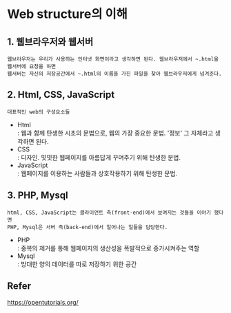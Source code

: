 # Web structure의 이해   
## 1. 웹브라우저와 웹서버    
    웹브라우저는 우리가 사용하는 인터넷 화면이라고 생각하면 된다. 웹브라우저에서 ~.html을 웹서버에 요청을 하면   
    웹서버는 자신의 저장공간에서 ~.html의 이름을 가진 파일을 찾아 웹브라우저에게 넘겨준다.   
    
## 2. Html, CSS, JavaScript
    대표적인 web의 구성요소들
- Html   
     : 웹과 함께 탄생한 시초의 문법으로, 웹의 가장 중요한 문법. '정보' 그 자체라고 생각하면 된다.
- CSS   
     : 디자인. 밋밋한 웹페이지를 아름답게 꾸며주기 위해 탄생한 문법.
- JavaScript   
     : 웹페이지를 이용하는 사람들과 상호작용하기 위해 탄생한 문법.
     
## 3. PHP, Mysql
    html, CSS, JavaScript는 클라이언트 측(front-end)에서 보여지는 것들을 이야기 했다면   
    PHP, Mysql은 서버 측(back-end)에서 일어나는 일들을 담당한다.
- PHP    
    : 중복의 제거를 통해 웹페이지의 생산성을 폭발적으로 증가시켜주는 역할
- Mysql    
    : 방대한 양의 데이터를 따로 저장하기 위한 공간
    
## Refer   
https://opentutorials.org/
